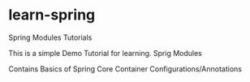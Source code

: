 # learn-spring
Spring Modules Tutorials

This is a simple Demo Tutorial for learning. Sprig Modules

Contains Basics of Spring Core Container Configurations/Annotations
